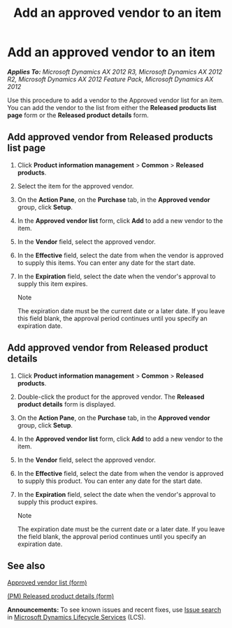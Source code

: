 ﻿---
title: Add an approved vendor to an item
TOCTitle: Add an approved vendor to an item
ms:assetid: 9cdcafcd-2f2d-4406-8d1c-d10c346186e8
ms:mtpsurl: https://technet.microsoft.com/en-us/library/Hh352309(v=AX.60)
ms:contentKeyID: 36687938
ms.date: 04/18/2014
mtps_version: v=AX.60
f1_keywords:
- approved vendor
- add an approved vendor for an item
- approved vendor list
---

# Add an approved vendor to an item 


_**Applies To:** Microsoft Dynamics AX 2012 R3, Microsoft Dynamics AX 2012 R2, Microsoft Dynamics AX 2012 Feature Pack, Microsoft Dynamics AX 2012_

Use this procedure to add a vendor to the Approved vendor list for an item. You can add the vendor to the list from either the **Released products list page** form or the **Released product details** form.

## Add approved vendor from Released products list page

1.  Click **Product information management** \> **Common** \> **Released products**.

2.  Select the item for the approved vendor.

3.  On the **Action Pane**, on the **Purchase** tab, in the **Approved vendor** group, click **Setup**.

4.  In the **Approved vendor list** form, click **Add** to add a new vendor to the item.

5.  In the **Vendor** field, select the approved vendor.

6.  In the **Effective** field, select the date from when the vendor is approved to supply this items. You can enter any date for the start date.

7.  In the **Expiration** field, select the date when the vendor's approval to supply this item expires.
    

    > [!NOTE]
    > <P>The expiration date must be the current date or a later date. If you leave this field blank, the approval period continues until you specify an expiration date.</P>



## Add approved vendor from Released product details

1.  Click **Product information management** \> **Common** \> **Released products**.

2.  Double-click the product for the approved vendor. The **Released product details** form is displayed.

3.  On the **Action Pane**, on the **Purchase** tab, in the **Approved vendor** group, click **Setup**.

4.  In the **Approved vendor list** form, click **Add** to add a new vendor to the item.

5.  In the **Vendor** field, select the approved vendor.

6.  In the **Effective** field, select the date from when the vendor is approved to supply this product. You can enter any date for the start date.

7.  In the **Expiration** field, select the date when the vendor's approval to supply this product expires.
    

    > [!NOTE]
    > <P>The expiration date must be the current date or a later date. If you leave the field blank, the approval period continues until you specify an expiration date.</P>



## See also

[Approved vendor list (form)](https://technet.microsoft.com/en-us/library/hh328745\(v=ax.60\))

[(PM) Released product details (form)](https://technet.microsoft.com/en-us/library/hh352306\(v=ax.60\))

  
**Announcements:** To see known issues and recent fixes, use [Issue search](http://go.microsoft.com/fwlink/?linkid=389258) in [Microsoft Dynamics Lifecycle Services](http://go.microsoft.com/fwlink/?linkid=306505) (LCS).

